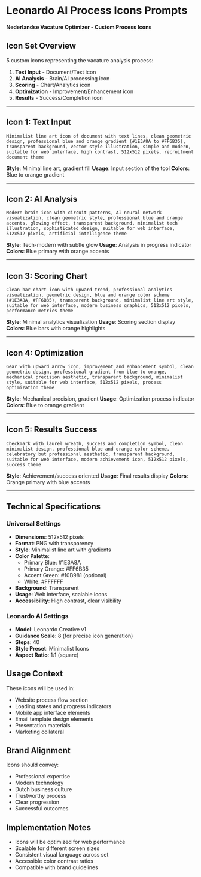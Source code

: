 # Leonardo AI Process Icons Prompts
**Nederlandse Vacature Optimizer - Custom Process Icons**

## Icon Set Overview
5 custom icons representing the vacature analysis process:
1. **Text Input** - Document/Text icon
2. **AI Analysis** - Brain/AI processing icon  
3. **Scoring** - Chart/Analytics icon
4. **Optimization** - Improvement/Enhancement icon
5. **Results** - Success/Completion icon

---

## Icon 1: Text Input
```
Minimalist line art icon of document with text lines, clean geometric design, professional blue and orange gradient (#1E3A8A to #FF6B35), transparent background, vector style illustration, simple and modern, suitable for web interface, high contrast, 512x512 pixels, recruitment document theme
```

**Style**: Minimal line art, gradient fill
**Usage**: Input section of the tool
**Colors**: Blue to orange gradient

---

## Icon 2: AI Analysis  
```
Modern brain icon with circuit patterns, AI neural network visualization, clean geometric style, professional blue and orange accents, glowing effect, transparent background, minimalist tech illustration, sophisticated design, suitable for web interface, 512x512 pixels, artificial intelligence theme
```

**Style**: Tech-modern with subtle glow
**Usage**: Analysis in progress indicator
**Colors**: Blue primary with orange accents

---

## Icon 3: Scoring Chart
```
Clean bar chart icon with upward trend, professional analytics visualization, geometric design, blue and orange color scheme (#1E3A8A, #FF6B35), transparent background, minimalist line art style, suitable for web interface, modern business graphics, 512x512 pixels, performance metrics theme
```

**Style**: Minimal analytics visualization
**Usage**: Scoring section display
**Colors**: Blue bars with orange highlights

---

## Icon 4: Optimization
```
Gear with upward arrow icon, improvement and enhancement symbol, clean geometric design, professional gradient from blue to orange, mechanical precision aesthetic, transparent background, minimalist style, suitable for web interface, 512x512 pixels, process optimization theme
```

**Style**: Mechanical precision, gradient
**Usage**: Optimization process indicator  
**Colors**: Blue to orange gradient

---

## Icon 5: Results Success
```
Checkmark with laurel wreath, success and completion symbol, clean minimalist design, professional blue and orange color scheme, celebratory but professional aesthetic, transparent background, suitable for web interface, modern achievement icon, 512x512 pixels, success theme
```

**Style**: Achievement/success oriented
**Usage**: Final results display
**Colors**: Orange primary with blue accents

---

## Technical Specifications

### Universal Settings
- **Dimensions**: 512x512 pixels
- **Format**: PNG with transparency
- **Style**: Minimalist line art with gradients
- **Color Palette**: 
  - Primary Blue: #1E3A8A
  - Primary Orange: #FF6B35
  - Accent Green: #10B981 (optional)
  - White: #FFFFFF
- **Background**: Transparent
- **Usage**: Web interface, scalable icons
- **Accessibility**: High contrast, clear visibility

### Leonardo AI Settings
- **Model**: Leonardo Creative v1
- **Guidance Scale**: 8 (for precise icon generation)
- **Steps**: 40
- **Style Preset**: Minimalist Icons
- **Aspect Ratio**: 1:1 (square)

## Usage Context
These icons will be used in:
- Website process flow section
- Loading states and progress indicators
- Mobile app interface elements  
- Email template design elements
- Presentation materials
- Marketing collateral

## Brand Alignment
Icons should convey:
- Professional expertise
- Modern technology
- Dutch business culture
- Trustworthy process
- Clear progression
- Successful outcomes

## Implementation Notes
- Icons will be optimized for web performance
- Scalable for different screen sizes
- Consistent visual language across set
- Accessible color contrast ratios
- Compatible with brand guidelines